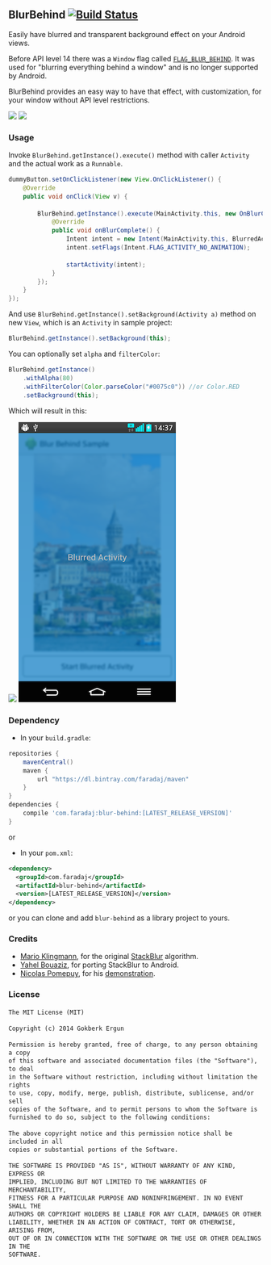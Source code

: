 ## BlurBehind    [![Build Status](https://travis-ci.org/faradaj/BlurBehind.svg?branch=master)](https://travis-ci.org/faradaj/BlurBehind)

Easily have blurred and transparent background effect on your Android views.

Before API level 14 there was a `Window` flag called [`FLAG_BLUR_BEHIND`][1].
It was used for "blurring everything behind a window" and is no longer supported by Android.

BlurBehind provides an easy way to have that effect, with customization, for your window without API level restrictions.

![](images/blur-behind-before.png)
![](images/blur-behind-after.png)

### Usage

Invoke `BlurBehind.getInstance().execute()` method with caller `Activity` and the actual work as a `Runnable`.

```java
dummyButton.setOnClickListener(new View.OnClickListener() {
	@Override
	public void onClick(View v) {

		BlurBehind.getInstance().execute(MainActivity.this, new OnBlurCompleteListener() {
            @Override
            public void onBlurComplete() {
                Intent intent = new Intent(MainActivity.this, BlurredActivity.class);
                intent.setFlags(Intent.FLAG_ACTIVITY_NO_ANIMATION);

                startActivity(intent);
            }
        });
	}
});
```

And use `BlurBehind.getInstance().setBackground(Activity a)` method on new `View`, which is an `Activity` in sample project:

```java
BlurBehind.getInstance().setBackground(this);
```

You can optionally set `alpha` and `filterColor`:

```java
BlurBehind.getInstance()
    .withAlpha(80)
    .withFilterColor(Color.parseColor("#0075c0")) //or Color.RED
    .setBackground(this);
```
Which will result in this:

![](images/blur-behind-before.png)
![](images/blur-behind-after-alpha-color.png)

### Dependency

- In your `build.gradle`:
```groovy
repositories {
    mavenCentral()
    maven {
        url "https://dl.bintray.com/faradaj/maven"
    }
}
dependencies {
    compile 'com.faradaj:blur-behind:[LATEST_RELEASE_VERSION]'
}
```

or

- In your `pom.xml`:
```xml
<dependency>
  <groupId>com.faradaj</groupId>
  <artifactId>blur-behind</artifactId>
  <version>[LATEST_RELEASE_VERSION]</version>
</dependency>
```

or you can clone and add `blur-behind` as a library project to yours.

### Credits

- [Mario Klingmann][2], for the original [StackBlur][3] algorithm.
- [Yahel Bouaziz][4], for porting StackBlur to Android.
- [Nicolas Pomepuy][5], for his [demonstration][6].


### License

    The MIT License (MIT)
    
    Copyright (c) 2014 Gokberk Ergun
    
    Permission is hereby granted, free of charge, to any person obtaining a copy
    of this software and associated documentation files (the "Software"), to deal
    in the Software without restriction, including without limitation the rights
    to use, copy, modify, merge, publish, distribute, sublicense, and/or sell
    copies of the Software, and to permit persons to whom the Software is
    furnished to do so, subject to the following conditions:
    
    The above copyright notice and this permission notice shall be included in all
    copies or substantial portions of the Software.
    
    THE SOFTWARE IS PROVIDED "AS IS", WITHOUT WARRANTY OF ANY KIND, EXPRESS OR
    IMPLIED, INCLUDING BUT NOT LIMITED TO THE WARRANTIES OF MERCHANTABILITY,
    FITNESS FOR A PARTICULAR PURPOSE AND NONINFRINGEMENT. IN NO EVENT SHALL THE
    AUTHORS OR COPYRIGHT HOLDERS BE LIABLE FOR ANY CLAIM, DAMAGES OR OTHER
    LIABILITY, WHETHER IN AN ACTION OF CONTRACT, TORT OR OTHERWISE, ARISING FROM,
    OUT OF OR IN CONNECTION WITH THE SOFTWARE OR THE USE OR OTHER DEALINGS IN THE
    SOFTWARE.
    
    
  [1]: http://developer.android.com/reference/android/view/WindowManager.LayoutParams.html#FLAG_BLUR_BEHIND
  [2]: http://www.quasimondo.com/
  [3]: http://www.quasimondo.com/StackBlurForCanvas/StackBlurDemo.html
  [4]: http://www.kayenko.com/
  [5]: https://github.com/PomepuyN
  [6]: https://github.com/PomepuyN/BlurEffectForAndroidDesign
